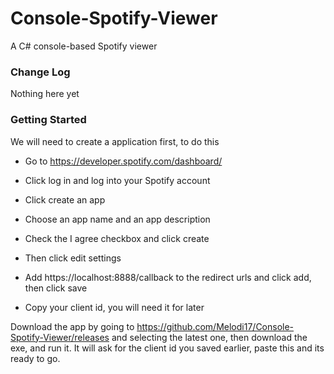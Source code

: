 # Console-Spotify-Viewer
 A C# console-based Spotify viewer

### Change Log

Nothing here yet

### Getting Started

We will need to create a application first, to do this

- Go to https://developer.spotify.com/dashboard/

- Click log in and log into your Spotify account

- Click create an app

- Choose an app name and an app description

- Check the I agree checkbox and click create

- Then click edit settings

- Add https://localhost:8888/callback to the redirect urls and click add, then click save

- Copy your client id, you will need it for later

Download the app by going to https://github.com/Melodi17/Console-Spotify-Viewer/releases and selecting the latest one, then download the exe, and run it. It will ask for the client id you saved earlier, paste this and its ready to go.
